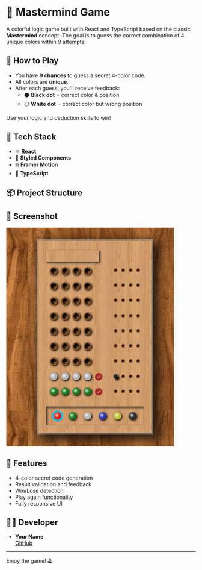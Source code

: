 # 🎯 Mastermind Game

A colorful logic game built with React and TypeScript based on the classic **Mastermind** concept. The goal is to guess the correct combination of 4 unique colors within 9 attempts.

## 🧠 How to Play

- You have **9 chances** to guess a secret 4-color code.
- All colors are **unique**.
- After each guess, you'll receive feedback:
  - ⚫ **Black dot** = correct color & position
  - ⚪ **White dot** = correct color but wrong position

Use your logic and deduction skills to win!

## 🚀 Tech Stack

- ⚛️ **React**
- 💅 **Styled Components**
- ⛓ **Framer Motion**
- 🧩 **TypeScript**

## 📦 Project Structure



## 📸 Screenshot

![Gameplay Screenshot](public/board.png)

## 🧪 Features

- 4-color secret code generation
- Result validation and feedback
- Win/Lose detection
- Play again functionality
- Fully responsive UI

## 🧑‍💻 Developer

- **Your Name**  
  [GitHub](https://github.com/ali-tz-2004/mastermind)

---

Enjoy the game! 🕹️  
